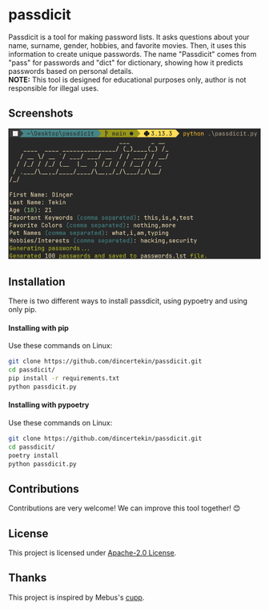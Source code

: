 # passdicit
Passdicit is a tool for making password lists. It asks questions about your name, surname, gender, hobbies, and favorite movies. Then, it uses this information to create unique passwords. The name "Passdicit" comes from "pass" for passwords and "dict" for dictionary, showing how it predicts passwords based on personal details.  
**NOTE:** This tool is designed for educational purposes only, author is not responsible for illegal uses.

## Screenshots
![passdicit screenshot](images/screenshot.png)

## Installation
There is two different ways to install passdicit, using pypoetry and using only pip.

#### Installing with pip  
Use these commands on Linux:  
```bash
git clone https://github.com/dincertekin/passdicit.git
cd passdicit/
pip install -r requirements.txt
python passdicit.py
```

#### Installing with pypoetry
Use these commands on Linux:
```bash
git clone https://github.com/dincertekin/passdicit.git
cd passdicit/
poetry install
python passdicit.py
```

## Contributions
Contributions are very welcome! We can improve this tool together! 😊

## License
This project is licensed under [Apache-2.0 License](LICENSE).

## Thanks
This project is inspired by Mebus's [cupp](https://github.com/Mebus/cupp).
